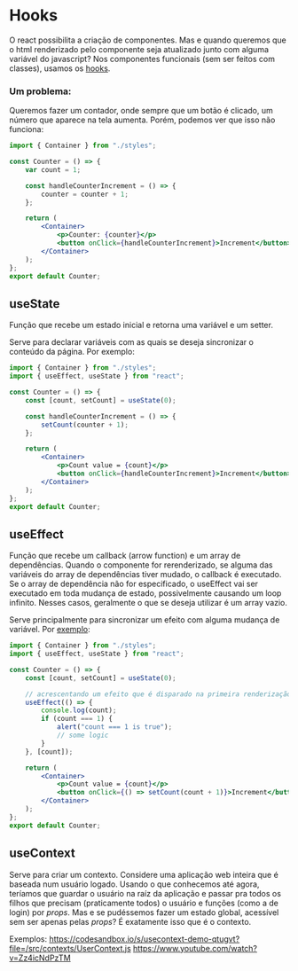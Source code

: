 # Hooks

O react possibilita a criação de componentes. Mas e quando queremos que o html renderizado pelo componente seja atualizado junto com alguma variável do javascript? Nos componentes funcionais (sem ser feitos com classes), usamos os [hooks](https://reactjs.org/docs/hooks-reference.html).

### Um problema:

Queremos fazer um contador, onde sempre que um botão é clicado, um número que aparece na tela aumenta. Porém, podemos ver que isso não funciona:

```jsx
import { Container } from "./styles";

const Counter = () => {
	var count = 1;

	const handleCounterIncrement = () => {
		counter = counter + 1;
	};

	return (
		<Container>
			<p>Counter: {counter}</p>
			<button onClick={handleCounterIncrement}>Increment</button>
		</Container>
	);
};
export default Counter;
```

## useState

Função que recebe um estado inicial e retorna uma variável e um setter.

Serve para declarar variáveis com as quais se deseja sincronizar o conteúdo da página. Por exemplo:

```jsx
import { Container } from "./styles";
import { useEffect, useState } from "react";

const Counter = () => {
	const [count, setCount] = useState(0);

	const handleCounterIncrement = () => {
		setCount(counter + 1);
	};

	return (
		<Container>
			<p>Count value = {count}</p>
			<button onClick={handleCounterIncrement}>Increment</button>
		</Container>
	);
};
export default Counter;
```

## useEffect

Função que recebe um callback (arrow function) e um array de dependências. Quando o componente for rerenderizado, se alguma das variáveis do array de dependências tiver mudado, o callback é executado.
Se o array de dependência não for especificado, o useEffect vai ser executado em toda mudança de estado, possivelmente causando um loop infinito. Nesses casos, geralmente o que se deseja utilizar é um array vazio.

Serve principalmente para sincronizar um efeito com alguma mudança de variável. Por [exemplo](https://codesandbox.io/s/hooks-demo-0otg5h):

```jsx
import { Container } from "./styles";
import { useEffect, useState } from "react";

const Counter = () => {
	const [count, setCount] = useState(0);

	// acrescentando um efeito que é disparado na primeira renderização, e depois sempre que count muda:
	useEffect(() => {
		console.log(count);
		if (count === 1) {
			alert("count === 1 is true");
			// some logic
		}
	}, [count]);

	return (
		<Container>
			<p>Count value = {count}</p>
			<button onClick={() => setCount(count + 1)}>Increment</button>
		</Container>
	);
};
export default Counter;
```

## useContext

Serve para criar um contexto. Considere uma aplicação web inteira que é baseada num usuário logado. Usando o que conhecemos até agora, teríamos que guardar o usuário na raíz da aplicação e passar pra todos os filhos que precisam (praticamente todos) o usuário e funções (como a de login) por _props_.
Mas e se pudéssemos fazer um estado global, acessível sem ser apenas pelas _props_? É exatamente isso que é o contexto.

Exemplos:
https://codesandbox.io/s/usecontext-demo-qtugvt?file=/src/contexts/UserContext.js
https://www.youtube.com/watch?v=Zz4icNdPzTM